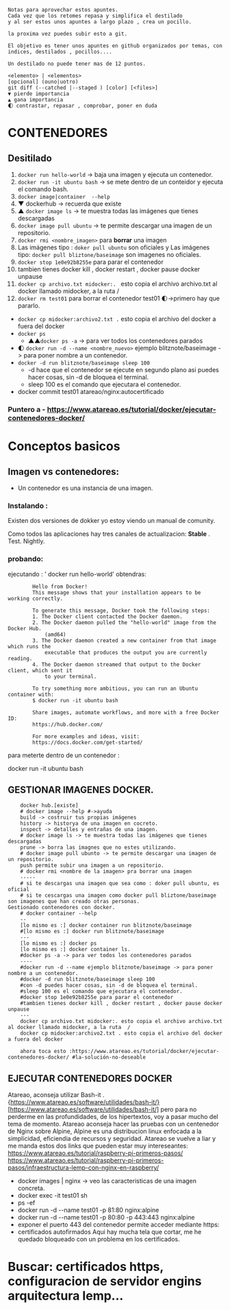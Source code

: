 ```
Notas para aprovechar estos apuntes.
Cada vez que los retomes repasa y simplifica el destilado
y al ser estos unos apuntes a largo plazo , crea un pocillo.

la proxima vez puedes subir esto a git.

El objetivo es tener unos apuntes en github organizados por temas, con indices, destilados , pocillos....

Un destilado no puede tener mas de 12 puntos.

<elemento> | <elementos>
[opcional] (ouno|uotro)
git diff (--catched |--staged ) [color] [<files>]
▼ pierde importancia
▲ gana importancia
🌓︎ contrastar, repasar , comprobar, poner en duda
```
 
# CONTENEDORES 

## **Desitilado**

1. `docker run hello-world` -> baja una imagen y ejecuta un contenedor.
1. `docker run -it ubuntu bash` -> se mete dentro de un conteidor y ejecuta el comando bash.
1. `docker image|container  --help`
1. ▼ dockerhub -> recuerda que existe 
1. ▲ `docker image ls` -> te muestra todas las imágenes que tienes descargadas
1. `docker image pull ubuntu` -> te permite descargar una imagen de un repositorio.
1. `docker rmi <nombre_imagen>` para **borrar** una imagen
1. Las imágenes tipo : `doker pull ubuntu` son oficiales y Las imágenes tipo: `docker pull bliztone/baseimage` son imagenes no oficiales.
1. `docker stop 1e0e92b8255e` para parar el contenedor
1. tambien tienes docker kill , docker restart , docker pause docker unpause
1. `docker cp archivo.txt midocker:. ` esto copia el archivo archivo.txt al docker llamado midocker, a la ruta  /
1. `docker rm test01` para borrar el contenedor test01 🌓︎->primero hay que pararlo.
- `docker cp midocker:archivo2.txt .` esto copia el archivo del docker a fuera del docker
- `docker ps` 
  - ▲▲`docker ps -a` -> para ver todos los contenedores parados
- 🌓︎ `docker run -d --name <nombre_nuevo>` ejemplo blitznote/baseimage -> para poner nombre a un contenedor.
- `docker -d run blitznote/baseimage sleep 100`
  - -d hace que el contenedor se ejecute en segundo plano asi puedes hacer cosas, sin -d de bloquea el terminal.
  - sleep 100 es el comando que ejecutara el contenedor.
- docker commit test01 atareao/nginx:autocertificado

### Puntero a - https://www.atareao.es/tutorial/docker/ejecutar-contenedores-docker/

# Conceptos basicos

## Imagen vs contenedores:
- Un contenedor es una instancia de una imagen.
### Instalando :
Existen dos versiones de dokker yo estoy viendo un manual de comunity.

Como todos las aplicaciones hay tres canales de actualizacion: **Stable** . Test. Nightly.

### probando:
ejecutando : ' docker run hello-world' 
obtendras:
```
		Hello from Docker!
		This message shows that your installation appears to be working correctly.

		To generate this message, Docker took the following steps:
		1. The Docker client contacted the Docker daemon.
		2. The Docker daemon pulled the "hello-world" image from the Docker Hub.
			(amd64)
		3. The Docker daemon created a new container from that image which runs the
			executable that produces the output you are currently reading.
		4. The Docker daemon streamed that output to the Docker client, which sent it
			to your terminal.

		To try something more ambitious, you can run an Ubuntu container with:
		$ docker run -it ubuntu bash

		Share images, automate workflows, and more with a free Docker ID:
		https://hub.docker.com/

		For more examples and ideas, visit:
		https://docs.docker.com/get-started/
```

para meterte dentro de un contenedor :

docker run -it ubuntu bash
	
## GESTIONAR IMAGENES DOCKER.

		docker hub.[existe]
		# docker image --help #->ayuda
		build -> costruir tus propias imágenes 
		history -> historya de una imagen en cocreto.
		inspect -> detalles y entrañas de una imagen.
		# docker image ls -> te muestra todas las imágenes que tienes descargadas
		prune -> borra las imagnes que no estes utilizando.
		# docker image pull ubunto -> te permite descargar una imagen de un repositorio.
		push permite subir una imagen a un repositorio.
		# docker rmi <nombre de la imagen> pra borrar una imagen
		-----
		# si te descargas una imagen que sea como : doker pull ubuntu, es oficial
		# si te cescargas una imagen como docker pull bliztone/baseimage son imagenes que han creado otras personas.
	Gestionado contenedores con docker.
		# docker container --help
		--
		[lo mismo es :] docker container run blitznote/baseimage
		#[lo mismo es :] docker run blitznote/baseimage
		---
		[lo mismo es :] docker ps 
		[lo mismo es :] docker container ls.
		#docker ps -a -> para ver todos los contenedores parados
		----
		#docker run -d --name ejemplo blitznote/baseimage -> para poner nombre a un contenedor.
		#docker -d run blitznote/baseimage sleep 100
		#con -d puedes hacer cosas, sin -d de bloquea el terminal.
		#sleep 100 es el comando que ejecutara el contenedor.
		#docker stop 1e0e92b8255e para parar el contenedor
		#tambien tienes docker kill , docker restart , docker pause docker unpause
		---
		docker cp archivo.txt midocker:. esto copia el archivo archivo.txt al docker llamado midocker, a la ruta  /
		docker cp midocker:archivo2.txt . esto copia el archivo del docker a fuera del docker

		ahora toca esto :https://www.atareao.es/tutorial/docker/ejecutar-contenedores-docker/ #la-solución-no-deseable

## EJECUTAR CONTENEDORES DOCKER

Atareao, aconseja utilizar Bash-it . {https://www.atareao.es/software/utilidades/bash-it/} [https://www.atareao.es/software/utilidades/bash-it/] pero para no perderme en las profundidades, de los hipertextos, voy a pasar mucho del tema de momento.
Atareao aconseja hacer las pruebas con un centenedor de Nginx sobre Alpine, 
Alpine es una distribucion linux enfocada a la simplicidad, eficiendia de recursos y seguridad.
Atareao se vuelve a liar y me manda estos dos links que pueden estar muy intereseantes:
https://www.atareao.es/tutorial/raspberry-pi-primeros-pasos/
https://www.atareao.es/tutorial/raspberry-pi-primeros-pasos/infraestructura-lemp-con-nginx-en-raspberry/
- docker images | nginx -> veo las caracteristicas de una imagen concreta.
- docker exec -it test01 sh
- ps -ef
- docker run -d --name test01 -p 81:80 nginx:alpine
- docker run -d --name test01 -p 80:80 -p 443:443 nginx:alpine
- exponer el puerto 443 del contenedor permite acceder mediante https:
- certificados autofirmados 
Aqui hay mucha tela que cortar, me he quedado bloqueado con un problema en los certificados.
# Buscar: certificados https, configuracion de servidor engins arquitectura lemp... 

